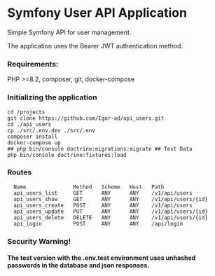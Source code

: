 # Symfony User API Application

Simple Symfony API for user management.

The application uses the Bearer JWT authentication method.

### Requirements:

PHP >=8.2, composer, git, docker-compose


### Initializing the application

```
cd /projects
git clone https://github.com/Igor-ad/api_users.git
cd ./api_users
cp ./src/.env.dev ./src/.env
composer install
docker-compose up
## php bin/console doctrine:migrations:migrate ## Test Data
php bin/console doctrine:fixtures:load
```

### Routes

```
  Name               Method   Scheme   Host   Path
  api_users_list     GET      ANY      ANY    /v1/api/users
  api_users_show     GET      ANY      ANY    /v1/api/users/{id}
  api_users_create   POST     ANY      ANY    /v1/api/users
  api_users_update   PUT      ANY      ANY    /v1/api/users/{id}
  api_users_delete   DELETE   ANY      ANY    /v1/api/users/{id}
  api_login          POST     ANY      ANY    /api/login
```

### Security Warning!

####  The test version with the .env.test environment uses unhashed passwords in the database and json responses.

